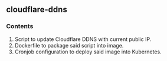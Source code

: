 ## cloudflare-ddns

### Contents

1. Script to update Cloudflare DDNS with current public IP. 
2. Dockerfile to package said script into image.
3. Cronjob configuration to deploy said image into Kubernetes.
